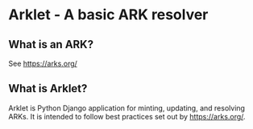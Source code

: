 # Arklet - A basic ARK resolver

## What is an ARK?
See https://arks.org/

## What is Arklet?
Arklet is Python Django application for minting, updating, and resolving ARKs. It is intended to follow best practices set out by https://arks.org/.